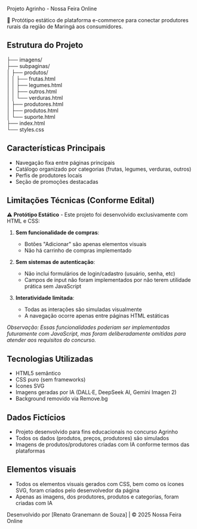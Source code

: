  Projeto Agrinho - Nossa Feira Online

🌱 Protótipo estático de plataforma e-commerce para conectar produtores rurais da região de Maringá aos consumidores.

## Estrutura do Projeto
├── imagens/ <br>
├── subpaginas/ <br>
│ ├── produtos/ <br>
│ │ ├── frutas.html <br>
│ │ ├── legumes.html <br>
│ │ ├── outros.html <br>
│ │ └── verduras.html <br>
│ ├── produtores.html <br>
│ ├── produtos.html <br>
│ └── suporte.html <br>
├── index.html <br>
└── styles.css

## Características Principais
- Navegação fixa entre páginas principais
- Catálogo organizado por categorias (frutas, legumes, verduras, outros)
- Perfis de produtores locais
- Seção de promoções destacadas

## Limitações Técnicas (Conforme Edital)
⚠️ **Protótipo Estático** - Este projeto foi desenvolvido exclusivamente com HTML e CSS:

1. **Sem funcionalidade de compras**:
   - Botões "Adicionar" são apenas elementos visuais
   - Não há carrinho de compras implementado

2. **Sem sistemas de autenticação**:
   - Não inclui formulários de login/cadastro (usuário, senha, etc)
   - Campos de input não foram implementados por não terem utilidade prática sem JavaScript

3. **Interatividade limitada**:
   - Todas as interações são simuladas visualmente
   - A navegação ocorre apenas entre páginas HTML estáticas

*Observação: Essas funcionalidades poderiam ser implementadas futuramente com JavaScript, mas foram deliberadamente omitidas para atender aos requisitos do concurso.*

## Tecnologias Utilizadas
- HTML5 semântico
- CSS puro (sem frameworks)
- Ícones SVG
- Imagens geradas por IA (DALL·E, DeepSeek AI, Gemini Imagen 2)
- Background removido via Remove.bg

## Dados Fictícios
- Projeto desenvolvido para fins educacionais no concurso Agrinho
- Todos os dados (produtos, preços, produtores) são simulados
- Imagens de produtos/produtores criadas com IA conforme termos das plataformas

## Elementos visuais
- Todos os elementos visuais gerados com CSS, bem como os ícones SVG, foram criados pelo desenvolvedor da página
- Apenas as imagens, dos produtores, produtos e categorias, foram criadas com IA

Desenvolvido por [Renato Granemann de Souza] | © 2025 Nossa Feira Online
